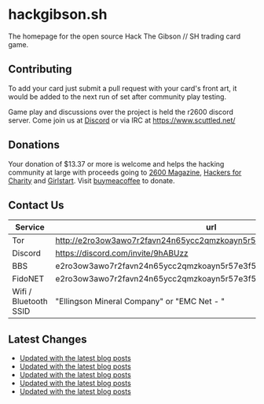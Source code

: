 # hackgibson.sh
The homepage for the open source Hack The Gibson // SH trading card game.


## Contributing

To add your card just submit a pull request with your card's front art, it would be added to the next run of set after community play testing.

Game play and discussions over the project is held the r2600 discord server. Come join us at [Discord](https://discord.com/invite/9hABUzz) or via IRC at https://www.scuttled.net/


## Donations

Your donation of $13.37 or more is welcome and helps the hacking community at large with proceeds going to [2600 Magazine](https://2600.com/), [Hackers for Charity](https://hackersforcharity.org) and [Girlstart](https://girlstart.org).  Visit [buymeacoffee](https://www.buymeacoffee.com/hackgibson.sh) to donate.


## Contact Us

Service | url
-|-
Tor | http://e2ro3ow3awo7r2favn24n65ycc2qmzkoayn5r57e3f56nvjwdcgg32ad.onion
Discord | https://discord.com/invite/9hABUzz
BBS | e2ro3ow3awo7r2favn24n65ycc2qmzkoayn5r57e3f56nvjwdcgg32ad.onion:23
FidoNET | e2ro3ow3awo7r2favn24n65ycc2qmzkoayn5r57e3f56nvjwdcgg32ad.onion:24554
Wifi / Bluetooth SSID | "Ellingson Mineral Company" or "EMC Net - <fidonet address>"

## Latest Changes
<!-- BLOG-POST-LIST:START -->
- [Updated with the latest blog posts](https://github.com/DFW2600/hackgibson.sh/commit/b7ff77711d8fd61b4bf00c90092300d9155f0d49)
- [Updated with the latest blog posts](https://github.com/DFW2600/hackgibson.sh/commit/ac32b47883e19b98fcfdf7e803cb03f02c3d2813)
- [Updated with the latest blog posts](https://github.com/DFW2600/hackgibson.sh/commit/9893c8255a710a41887323ab25b0a46b08bfb8d1)
- [Updated with the latest blog posts](https://github.com/DFW2600/hackgibson.sh/commit/fd89d81f8e15f81b8f270ce38747bacc9a9c198a)
- [Updated with the latest blog posts](https://github.com/DFW2600/hackgibson.sh/commit/3d5f5461ab3fefb5e847574127a6d73488c8e692)
<!-- BLOG-POST-LIST:END -->
